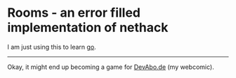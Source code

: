 # Rooms - an error filled implementation of nethack

I am just using this to learn [go](http://golang.org).

---

Okay, it might end up becoming a game for [DevAbo.de](http://devabo.de) (my webcomic).
